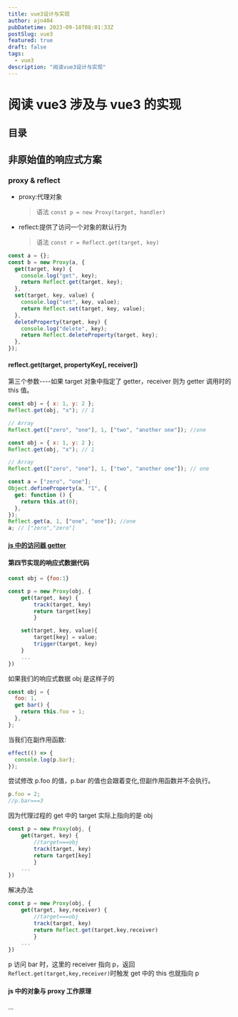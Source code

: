 ```yaml
---
title: vue3设计与实现
author: ajn404
pubDatetime: 2023-09-18T08:01:33Z
postSlug: vue3
featured: true
draft: false
tags:
  - vue3
description: "阅读vue3设计与实现"
---
```


# 阅读 vue3 涉及与 vue3 的实现

## 目录

## 非原始值的响应式方案

### proxy & reflect

- proxy:代理对象

  > 语法 `const p = new Proxy(target, handler)`

- reflect:提供了访问一个对象的默认行为
  > 语法 `const r = Reflect.get(target, key)`

```js
const a = {};
const b = new Proxy(a, {
  get(target, key) {
    console.log("get", key);
    return Reflect.get(target, key);
  },
  set(target, key, value) {
    console.log("set", key, value);
    return Reflect.set(target, key, value);
  },
  deleteProperty(target, key) {
    console.log("delete", key);
    return Reflect.deleteProperty(target, key);
  },
});
```

#### reflect.get(target, propertyKey[, receiver])

第三个参数----如果 target 对象中指定了 getter，receiver 则为 getter 调用时的 this 值。

```js
const obj = { x: 1, y: 2 };
Reflect.get(obj, "x"); // 1

// Array
Reflect.get(["zero", "one"], 1, ["two", "another one"]); //one
```

```js
const obj = { x: 1, y: 2 };
Reflect.get(obj, "x"); // 1

// Array
Reflect.get(["zero", "one"], 1, ["two", "another one"]); // one
```

```js
const a = ["zero", "one"];
Object.defineProperty(a, "1", {
  get: function () {
    return this.at(0);
  },
});
Reflect.get(a, 1, ["one", "one"]); //one
a; // ["zero","zero"]
```

#### [js 中的访问器 getter](https://developer.mozilla.org/zh-CN/docs/Web/JavaScript/Reference/Functions/get)

#### 第四节实现的响应式数据代码

```js
const obj = {foo:1}

const p = new Proxy(obj, {
    get(target, key) {
        track(target, key)
        return target[key]
        }

    set(target, key, value){
        target[key] = value;
        trigger(target, key)
    }
    ...
})
```

如果我们的响应式数据 obj 是这样子的

```js
const obj = {
  foo: 1,
  get bar() {
    return this.foo + 1;
  },
};
```

当我们在副作用函数:

```js
effect(() => {
  console.log(p.bar);
});
```

尝试修改 p.foo 的值，p.bar 的值也会跟着变化,但副作用函数并不会执行。

```js
p.foo = 2;
//p.bar===3
```

因为代理过程的 get 中的 target 实际上指向的是 obj

```js
const p = new Proxy(obj, {
    get(target, key) {
        //target===obj
        track(target, key)
        return target[key]
        }
    ...
})
```

解决办法

```js
const p = new Proxy(obj, {
    get(target, key,receiver) {
        //target===obj
        track(target, key)
        return Reflect.get(target,key,receiver)
        }
    ...
})
```

p 访问 bar 时，这里的 receiver 指向 p，返回 `Reflect.get(target,key,receiver)`时触发 get 中的 this 也就指向 p

#### js 中的对象与 proxy 工作原理

...
